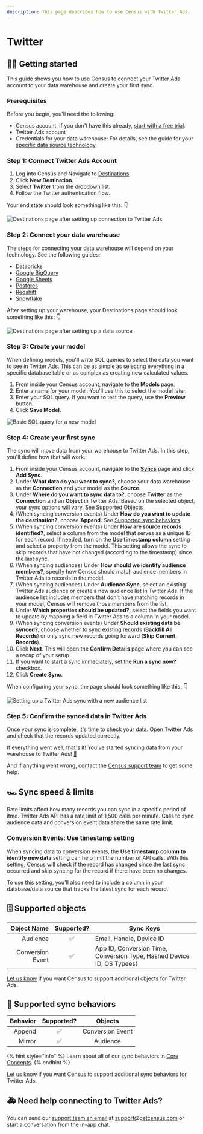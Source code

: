 ```yaml
---
description: This page describes how to use Census with Twitter Ads.
---
```


# Twitter

## 🏃‍♂️ Getting started

This guide shows you how to use Census to connect your Twitter Ads account to your data warehouse and create your first sync.

### **Prerequisites**

Before you begin, you'll need the following:

* Census account: If you don't have this already, [start with a free trial](https://app.getcensus.com/).
* Twitter Ads account
* Credentials for your data warehouse: For details, see the guide for your [specific data source technology](twitter.md#step-2-connect-your-data-warehouse).

### Step 1: Connect Twitter Ads Account

1. Log into Census and Navigate to [Destinations](https://app.getcensus.com/destinations).
2. Click **New Destination**.
3. Select **Twitter** from the dropdown list.
4. Follow the Twitter authentication flow.

Your end state should look something like this: 👇

![Destinations page after setting up connection to Twitter Ads](../.gitbook/assets/202206\_Twitter\_Connection.png)

### Step 2: Connect your data warehouse

The steps for connecting your data warehouse will depend on your technology. See the following guides:

* [Databricks](../sources/databricks.md)
* [Google BigQuery](../sources/google-bigquery.md)
* [Google Sheets](google-sheets.md)
* [Postgres](../sources/postgres.md)
* [Redshift](../sources/redshift.md)
* [Snowflake](../sources/snowflake.md)

After setting up your warehouse, your Destinations page should look something like this: 👇

![Destinations page after setting up a data source](../.gitbook/assets/202110\_Connections\_Generic.png)

### Step 3: Create your model

When defining models, you'll write SQL queries to select the data you want to see in Twitter Ads. This can be as simple as selecting everything in a specific database table or as complex as creating new calculated values.

1. From inside your Census account, navigate to the **Models** page.
2. Enter a name for your model. You'll use this to select the model later.
3. Enter your SQL query. If you want to test the query, use the **Preview** button.
4. Click **Save Model**.

![Basic SQL query for a new model](../.gitbook/assets/202201\_Model\_Page.png)

### Step 4: Create your first sync

The sync will move data from your warehouse to Twitter Ads. In this step, you'll define how that will work.

1. From inside your Census account, navigate to the [**Syncs**](https://app.getcensus.com/syncs) page and click **Add Sync**.
2. Under **What data do you want to sync?**, choose your data warehouse as the **Connection** and your model as the **Source**.
3. Under **Where do you want to sync data to?**, choose **Twitter** as the **Connection** and an **Object** in Twitter Ads. Based on the selected object, your sync options will vary. See [Supported Objects](twitter.md#supported-objects)
4. (When syncing conversion events) Under **How do you want to update the destination?**, choose **Append**. See [Supported sync behaviors](twitter.md#supported-sync-behaviors).
5. (When syncing conversion events) Under **How are source records identified?**, select a column from the model that serves as a unique ID for each record. If needed, turn on the **Use timestamp column** setting and select a property from the model. This setting allows the sync to skip records that have not changed (according to the timestamp) since the last sync.
6. (When syncing audiences) Under **How should we identify audience members?**, specify how Census should match audience members in Twitter Ads to records in the model.
7. (When syncing audiences) Under **Audience Sync**, select an existing Twitter Ads audience or create a new audience list in Twitter Ads. If the audience list includes members that don't have matching records in your model, Census will remove those members from the list.
8. Under **Which properties should be updated?**, select the fields you want to update by mapping a field in Twitter Ads to a column in your model.
9. (When syncing conversion events) Under **Should existing data be synced?**, choose whether to sync existing records (**Backfill All Records**) or only sync new records going forward (**Skip Current Records**).
10. Click **Next**. This will open the **Confirm Details** page where you can see a recap of your setup.
11. If you want to start a sync immediately, set the **Run a sync now?** checkbox.
12. Click **Create Sync**.

When configuring your sync, the page should look something like this: 👇

![Setting up a Twitter Ads sync with a new audience list](../.gitbook/assets/202206\_Twitter\_Sync\_Details.png)

### Step 5: Confirm the synced data in Twitter Ads

Once your sync is complete, it's time to check your data. Open Twitter Ads and check that the records updated correctly.

If everything went well, that's it! You've started syncing data from your warehouse to Twitter Ads! [🥳️](https://emojikeyboard.org/copy/Partying\_Face\_Emoji\_%F0%9F%A5%B3%EF%B8%8F?utm\_source=extlink)

And if anything went wrong, contact the [Census support team](mailto:support@getcensus.com) to get some help.

## 🏎 Sync speed & limits

Rate limits affect how many records you can sync in a specific period of itme. Twitter Ads API has a rate limit of 1,500 calls per minute. Calls to sync audience data and conversion event data share the same rate limit.

### Conversion Events: Use timestamp setting

When syncing data to conversion events, the **Use timestamp column to identify new data** setting can help limit the number of API calls. With this setting, Census will check if the record has changed since the last sync occurred and skip syncing for the record if there have been no changes.

To use this setting, you'll also need to include a column in your database/data source that tracks the latest sync for each record.

## 🗄 Supported objects

|  **Object Name** | **Supported?** | **Sync Keys**                                                        |
| ---------------: | :------------: | ---------------------------------------------------------------------- |
|         Audience |        ✅       | Email, Handle, Device ID                                               |
| Conversion Event |        ✅       | App ID, Conversion Time, Conversion Type, Hashed Device ID, OS Typees} |

[Let us know](mailto:support@getcensus.com) if you want Census to support additional objects for Twitter Ads.

## 🔄 Supported sync behaviors

| **Behavior** | **Supported?** |    **Objects**   |
| -----------: | :------------: | :--------------: |
|       Append |        ✅       | Conversion Event |
|       Mirror |        ✅       |     Audience     |

{% hint style="info" %}
Learn about all of our sync behaviors in [Core Concepts](../basics/core-concept/#sync-behaviors).
{% endhint %}

[Let us know](mailto:support@getcensus.com) if you want Census to support additional sync behaviors for Twitter Ads.

## 🚑 Need help connecting to Twitter Ads?

You can send our [support team an email](mailto:support@getcensus.com) at support@getcensus.com or start a conversation from the in-app chat.
